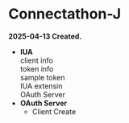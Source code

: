# Connectathon-J
**2025-04-13 Created.**
    
* **IUA**  
  client info  
  token info  
  sample token  
  IUA extensin  
  OAuth Server  
* **OAuth Server**  
  * Client Create  

